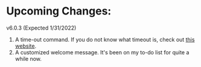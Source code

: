 # Upcoming Changes:

v6.0.3 (Expected 1/31/2022)
1. A time-out command. If you do not know what timeout is, check out [this website](https://dis.gd/timeout).
2. A customized welcome message. It's been on my to-do list for quite a while now.
